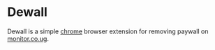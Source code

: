 # Dewall

Dewall is a simple [chrome](https://www.google.com/chrome/) browser extension for removing paywall on [monitor.co.ug](https://www.monitor.co.ug/).

